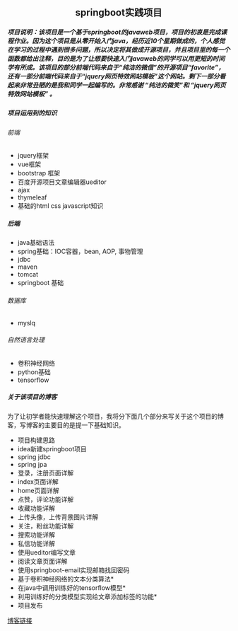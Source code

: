 ## <center>springboot实践项目</center>
##### 项目说明：该项目是一个基于springboot的javaweb项目，项目的初衷是完成课程作业。因为这个项目是从零开始入门java，经历近10个星期做成的，个人感觉在学习的过程中遇到很多问题，所以决定将其做成开源项目，并且项目里的每一个函数都给出注释，目的是为了让想要快速入门javaweb的同学可以用更短的时间学有所成。该项目的部分前端代码来自于“纯洁的微信”的开源项目“favorite”，还有一部分前端代码来自于“jquery网页特效网站模板”这个网站。剩下一部分看起来非常丑陋的是我和同学一起编写的。非常感谢 “纯洁的微笑”和 “jquery网页特效网站模板” 。

##### 项目运用到的知识
###### 前端
- jquery框架
- vue框架
- bootstrap 框架
- 百度开源项目文章编辑器ueditor
- ajax
- thymeleaf
- 基础的html  css  javascript知识

##### 后端
- java基础语法
- spring基础：IOC容器，bean, AOP, 事物管理 
- jdbc
- maven
- tomcat
- springboot 基础

###### 数据库
- myslq
###### 自然语言处理
- 卷积神经网络
- python基础
- tensorflow


##### 关于该项目的博客
为了让初学者能快速理解这个项目，我将分下面几个部分来写关于这个项目的博客，写博客的主要目的是提一下基础知识。
- 项目构建思路
- idea新建springboot项目
- spring jdbc 
-  spring jpa 
-  登录，注册页面详解
-  index页面详解
-  home页面详解
-  点赞，评论功能详解
-  收藏功能详解
-  上传头像，上传背景图片详解
-  关注，粉丝功能详解
-  搜索功能详解
-  私信功能详解
-  使用ueditor编写文章
-  阅读文章页面详解
-  使用springboot-email实现邮箱找回密码
-  基于卷积神经网络的文本分类算法*
-  在java中调用训练好的tensorflow模型*
-  利用训练好的分类模型实现给文章添加标签的功能*
-  项目发布


[博客链接](https://blog.csdn.net/qq_40774175/column/info/32808)
